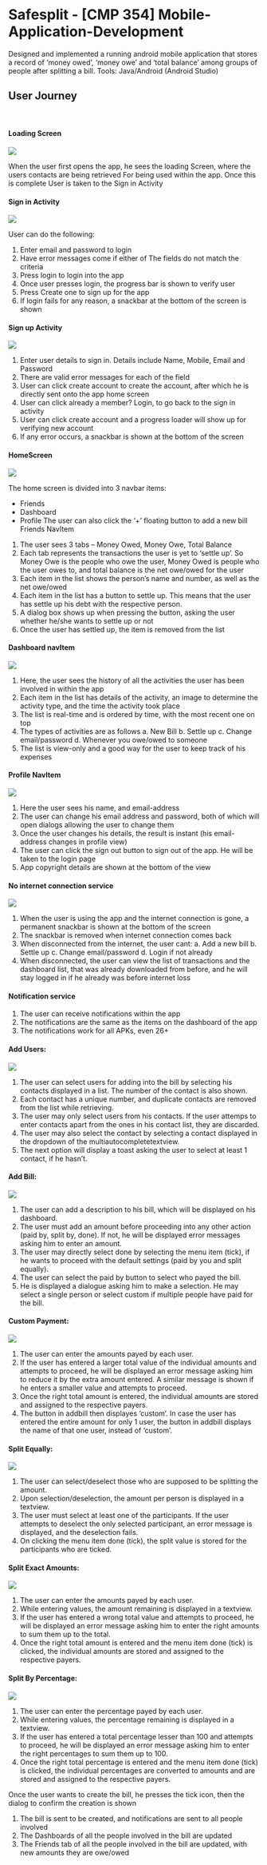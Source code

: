 # Safesplit - [CMP 354] Mobile-Application-Development
Designed and implemented a running android mobile application that stores a record of ‘money owed’, ‘money owe’ and ‘total balance’ among groups of people after splitting a bill. Tools: Java/Android (Android Studio)



## User Journey
 
#### Loading Screen

![](images/1.jpg)

When the user first opens the app, he sees the loading
Screen, where the users contacts are being retrieved
For being used within the app. Once this is complete
User is taken to the Sign in Activity

#### Sign in Activity

![](images/2.jpg)

User can do the following:
1.	Enter email and password to login
2.	Have error messages come if either of
The fields do not match the criteria
3.	Press login to login into the app
4.	Once user presses login, the progress bar is shown to verify user
5.	Press Create one to sign up for the app
6.	If login fails for any reason, a snackbar at the bottom of the screen is shown

#### Sign up Activity

![](images/3.jpg)

1.	Enter user details to sign in. Details include Name, Mobile, Email and Password
2.	There are valid error messages for each of the field
3.	User can click create account to create the account, after which he is directly sent onto the app home screen
4.	User can click already a member? Login, to go back to the sign in activity
5.	User can click create account and a progress loader will show up for verifying new account
6.	If any error occurs, a snackbar is shown at the bottom of the screen

#### HomeScreen

![](images/4.jpg)

The home screen is divided into 3 navbar items:
-	Friends
-	Dashboard
-	Profile
The user can also click the ‘+’ floating button to add a new bill
Friends NavItem
1.	The user sees 3 tabs – Money Owed, Money Owe, Total Balance
2.	Each tab represents the transactions the user is yet to ‘settle up’. So Money Owe is the people who owe the user, Money Owed is people who the user owes to, and total balance is the net owe/owed for the user
3.	Each item in the list shows the person’s name and number, as well as the net owe/owed
4.	Each item in the list has a button to settle up. This means that the user has settle up his debt with the respective person.
5.	A dialog box shows up when pressing the button, asking the user whether he/she wants to settle up or not
6.	Once the user has settled up, the item is removed from the list
  
#### Dashboard navItem

![](images/6.jpg)

1.	Here, the user sees the history of all the activities the user has been involved in within the app
2.	Each item in the list has details of the activity, an image to determine the activity type, and the time the activity took place
3.	The list is real-time and is ordered by time, with the most recent one on top
4.	The types of activities are as follows
a.	New Bill
b.	Settle up
c.	Change email/password
d.	Whenever you owe/owed to someone
5.	The list is view-only and a good way for the user to keep track of his expenses

#### Profile NavItem

![](images/7.jpg)

1.	Here the user sees his name, and email-address
2.	The user can change his email address and password, both of which will open dialogs allowing the user to change them
3.	Once the user changes his details, the result is instant (his email-address changes in profile view)
4.	The user can click the sign out button to sign out of the app. He will be taken to the login page
5.	App copyright details are shown at the bottom of the view
 
#### No internet connection service

![](images/8.jpg)

1.	When the user is using the app and the internet connection is gone, a permanent snackbar is shown at the bottom of the screen
2.	The snackbar is removed when internet connection comes back
3.	When disconnected from the internet, the user cant:
a.	Add a new bill
b.	Settle up
c.	Change email/password
d.	Login if not already
4.	When disconnected, the user can view the list of transactions and the dashboard list, that was already downloaded from before, and he will stay logged in if he already was before internet loss

#### Notification service
1.	The user can receive notifications within the app
2.	The notifications are the same as the items on the dashboard of the app
3.	The notifications work for all APKs, even 26+

#### Add Users:

![](images/9.jpg)

1.	The user can select users for adding into the bill by selecting his contacts displayed in a list. The number of the contact is also shown.
2.	Each contact has a unique number, and duplicate contacts are removed from the list while retrieving.
3.	The user may only select users from his contacts. If the user attemps to enter contacts apart from the ones in his contact list, they are discarded.
4.	The user may also select the contact by selecting a contact displayed in the dropdown of the multiautocompletetextview.  
5.	The next option will display a toast asking the user to select at least 1 contact, if he hasn’t.
 
#### Add Bill:

![](images/10.jpg)

1.	The user can add a description to his bill, which will be displayed on his dashboard.
2.	The user must add an amount before proceeding into any other action (paid by, split by, done). If not, he will be displayed error messages asking him to enter an amount.
3.	The user may directly select done by selecting the menu item (tick), if he wants to proceed with the default settings (paid by you and split equally).
4.	The user can select the paid by button to select who payed the bill.
5.	He is displayed a dialogue asking him to make a selection. He may select a single person or select custom if multiple people have paid for the bill.
 
#### Custom Payment:

![](images/11.jpg)

1.	The user can enter the amounts payed by each user.
2.	If the user has entered a larger total value of the individual amounts and attempts to proceed, he will be displayed an error message asking him to reduce it by the extra amount entered. A similar message is shown if he enters a smaller value and attempts to proceed.
3.	Once the right total amount is entered, the individual amounts are stored and assigned to the respective payers.
4.	The button in addbill then displayes ‘custom’. In case the user has entered the entire amount for only 1 user, the button in addbill displays the name of that one user, instead of ‘custom’.

#### Split Equally:

![](images/12.jpg)

1.	The user can select/deselect those who are supposed to be splitting the amount.
2.	Upon selection/deselection, the amount per person is displayed in a textview.
3.	The user must select at least one of the participants. If the user attempts to deselect the only selected participant, an error message is displayed, and the deselection fails.
4.	On clicking the menu item done (tick), the split value is stored for the participants who are ticked.

#### Split Exact Amounts:

![](images/13.jpg)

1.	The user can enter the amounts payed by each user.
2.	While entering values, the amount remaining is displayed in a textview.
3.	If the user has entered a wrong total value and attempts to proceed, he will be displayed an error message asking him to enter the right amounts to sum them up to the total.
4.	Once the right total amount is entered and the menu item done (tick) is clicked, the individual amounts are stored and assigned to the respective payers.

#### Split By Percentage:

![](images/14.jpg)

1.	The user can enter the percentage payed by each user.
2.	While entering values, the percentage remaining is displayed in a textview.
3.	If the user has entered a total percentage lesser than 100 and attempts to proceed, he will be displayed an error message asking him to enter the right percentages to sum them up to 100.
4.	Once the right total percentage is entered and the menu item done (tick) is clicked, the individual percentages are converted to amounts and are stored and assigned to the respective payers.

Once the user wants to create the bill, he presses the tick icon, then the dialog to confirm the creation is shown
1.	The bill is sent to be created, and notifications are sent to all people involved
2.	The Dashboards of all the people involved in the bill are updated
3.	The Friends tab of all the people involved in the bill are updated, with new amounts they are owe/owed
